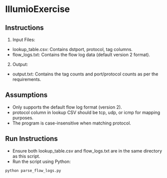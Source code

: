 # IllumioExercise

## Instructions

1. Input Files:

- lookup_table.csv: Contains dstport, protocol, tag columns.
- flow_logs.txt: Contains the flow log data (default version 2 format).

2. Output:

- output.txt: Contains the tag counts and port/protocol counts as per the requirements.

## Assumptions

- Only supports the default flow log format (version 2).
- protocol column in lookup CSV should be tcp, udp, or icmp for mapping purposes.
- The program is case-insensitive when matching protocol.

## Run Instructions

- Ensure both lookup_table.csv and flow_logs.txt are in the same directory as this script.
- Run the script using Python:

```bash
python parse_flow_logs.py
```
